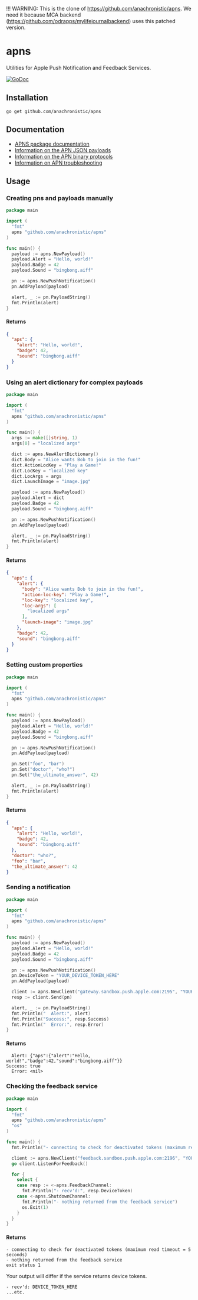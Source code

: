 !!! WARNING:
This is the clone of https://github.com/anachronistic/apns. We need it because MCA backend (https://github.com/odrapps/mylifejournalbackend) uses this patched version.

# apns

Utilities for Apple Push Notification and Feedback Services.

[![GoDoc](https://godoc.org/github.com/anachronistic/apns?status.png)](https://godoc.org/github.com/anachronistic/apns)

## Installation

`go get github.com/anachronistic/apns`

## Documentation

- [APNS package documentation](http://godoc.org/github.com/anachronistic/apns)
- [Information on the APN JSON payloads](http://developer.apple.com/library/mac/#documentation/NetworkingInternet/Conceptual/RemoteNotificationsPG/Chapters/ApplePushService.html)
- [Information on the APN binary protocols](http://developer.apple.com/library/ios/#documentation/NetworkingInternet/Conceptual/RemoteNotificationsPG/Chapters/CommunicatingWIthAPS.html)
- [Information on APN troubleshooting](http://developer.apple.com/library/ios/#technotes/tn2265/_index.html)

## Usage

### Creating pns and payloads manually
```go
package main

import (
  "fmt"
  apns "github.com/anachronistic/apns"
)

func main() {
  payload := apns.NewPayload()
  payload.Alert = "Hello, world!"
  payload.Badge = 42
  payload.Sound = "bingbong.aiff"

  pn := apns.NewPushNotification()
  pn.AddPayload(payload)

  alert, _ := pn.PayloadString()
  fmt.Println(alert)
}
```

#### Returns
```json
{
  "aps": {
    "alert": "Hello, world!",
    "badge": 42,
    "sound": "bingbong.aiff"
  }
}
```

### Using an alert dictionary for complex payloads
```go
package main

import (
  "fmt"
  apns "github.com/anachronistic/apns"
)

func main() {
  args := make([]string, 1)
  args[0] = "localized args"

  dict := apns.NewAlertDictionary()
  dict.Body = "Alice wants Bob to join in the fun!"
  dict.ActionLocKey = "Play a Game!"
  dict.LocKey = "localized key"
  dict.LocArgs = args
  dict.LaunchImage = "image.jpg"

  payload := apns.NewPayload()
  payload.Alert = dict
  payload.Badge = 42
  payload.Sound = "bingbong.aiff"

  pn := apns.NewPushNotification()
  pn.AddPayload(payload)

  alert, _ := pn.PayloadString()
  fmt.Println(alert)
}
```

#### Returns
```json
{
  "aps": {
    "alert": {
      "body": "Alice wants Bob to join in the fun!",
      "action-loc-key": "Play a Game!",
      "loc-key": "localized key",
      "loc-args": [
        "localized args"
      ],
      "launch-image": "image.jpg"
    },
    "badge": 42,
    "sound": "bingbong.aiff"
  }
}
```

### Setting custom properties
```go
package main

import (
  "fmt"
  apns "github.com/anachronistic/apns"
)

func main() {
  payload := apns.NewPayload()
  payload.Alert = "Hello, world!"
  payload.Badge = 42
  payload.Sound = "bingbong.aiff"

  pn := apns.NewPushNotification()
  pn.AddPayload(payload)

  pn.Set("foo", "bar")
  pn.Set("doctor", "who?")
  pn.Set("the_ultimate_answer", 42)

  alert, _ := pn.PayloadString()
  fmt.Println(alert)
}
```

#### Returns
```json
{
  "aps": {
    "alert": "Hello, world!",
    "badge": 42,
    "sound": "bingbong.aiff"
  },
  "doctor": "who?",
  "foo": "bar",
  "the_ultimate_answer": 42
}
```

### Sending a notification
```go
package main

import (
  "fmt"
  apns "github.com/anachronistic/apns"
)

func main() {
  payload := apns.NewPayload()
  payload.Alert = "Hello, world!"
  payload.Badge = 42
  payload.Sound = "bingbong.aiff"

  pn := apns.NewPushNotification()
  pn.DeviceToken = "YOUR_DEVICE_TOKEN_HERE"
  pn.AddPayload(payload)

  client := apns.NewClient("gateway.sandbox.push.apple.com:2195", "YOUR_CERT_PEM", "YOUR_KEY_NOENC_PEM")
  resp := client.Send(pn)

  alert, _ := pn.PayloadString()
  fmt.Println("  Alert:", alert)
  fmt.Println("Success:", resp.Success)
  fmt.Println("  Error:", resp.Error)
}
```

#### Returns
```shell
  Alert: {"aps":{"alert":"Hello, world!","badge":42,"sound":"bingbong.aiff"}}
Success: true
  Error: <nil>
```

### Checking the feedback service
```go
package main

import (
  "fmt"
  apns "github.com/anachronistic/apns"
  "os"
)

func main() {
  fmt.Println("- connecting to check for deactivated tokens (maximum read timeout =", apns.FeedbackTimeoutSeconds, "seconds)")

  client := apns.NewClient("feedback.sandbox.push.apple.com:2196", "YOUR_CERT_PEM", "YOUR_KEY_NOENC_PEM")
  go client.ListenForFeedback()

  for {
    select {
    case resp := <-apns.FeedbackChannel:
      fmt.Println("- recv'd:", resp.DeviceToken)
    case <-apns.ShutdownChannel:
      fmt.Println("- nothing returned from the feedback service")
      os.Exit(1)
    }
  }
}
```

#### Returns
```shell
- connecting to check for deactivated tokens (maximum read timeout = 5 seconds)
- nothing returned from the feedback service
exit status 1
```

Your output will differ if the service returns device tokens.

```shell
- recv'd: DEVICE_TOKEN_HERE
...etc.
```

